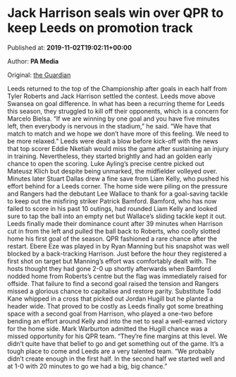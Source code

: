 
# Jack Harrison seals win over QPR to keep Leeds on promotion track

Published at: **2019-11-02T19:02:11+00:00**

Author: **PA Media**

Original: [the Guardian](https://www.theguardian.com/football/2019/nov/02/leeds-qpr-championship-match-report)

Leeds returned to the top of the Championship after goals in each half from Tyler Roberts and Jack Harrison settled the contest. Leeds move above Swansea on goal difference.
In what has been a recurring theme for Leeds this season, they struggled to kill off their opponents, which is a concern for Marcelo Bielsa. “If we are winning by one goal and you have five minutes left, then everybody is nervous in the stadium,” he said.
“We have that match to match and we hope we don’t have more of this feeling. We need to be more relaxed.”
Leeds were dealt a blow before kick-off with the news that top scorer Eddie Nketiah would miss the game after sustaining an injury in training.
Nevertheless, they started brightly and had an golden early chance to open the scoring. Luke Ayling’s precise centre picked out Mateusz Klich but despite being unmarked, the midfielder volleyed over.
Minutes later Stuart Dallas drew a fine save from Liam Kelly, who pushed his effort behind for a Leeds corner. The home side were piling on the pressure and Rangers had the debutant Lee Wallace to thank for a goal-saving tackle to keep out the misfiring striker Patrick Bamford.
Bamford, who has now failed to score in his past 10 outings, had rounded Liam Kelly and looked sure to tap the ball into an empty net but Wallace’s sliding tackle kept it out.
Leeds finally made their dominance count after 39 minutes when Harrison cut in from the left and pulled the ball back to Roberts, who coolly slotted home his first goal of the season.
QPR fashioned a rare chance after the restart. Ebere Eze was played in by Ryan Manning but his snapshot was well blocked by a back-tracking Harrison. Just before the hour they registered a first shot on target but Manning’s effort was comfortably dealt with.
The hosts thought they had gone 2-0 up shortly afterwards when Bamford nodded home from Roberts’s centre but the flag was immediately raised for offside. That failure to find a second goal raised the tension and Rangers missed a glorious chance to capitalise and restore parity. Substitute Todd Kane whipped in a cross that picked out Jordan Hugill but he planted a header wide.
That proved to be costly as Leeds finally got some breathing space with a second goal from Harrison, who played a one-two before bending an effort around Kelly and into the net to seal a well-earned victory for the home side.
Mark Warburton admitted the Hugill chance was a missed opportunity for his QPR team. “They’re fine margins at this level. We didn’t quite have that belief to go and get something out of the game. It’s a tough place to come and Leeds are a very talented team.
“We probably didn’t create enough in the first half. In the second half we started well and at 1-0 with 20 minutes to go we had a big, big chance.”
